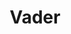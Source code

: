 ---
title: Vader
description: Kolorowanki Vader
canonical: /film/star-wars/vader
tags:
- film
- star-wars
---